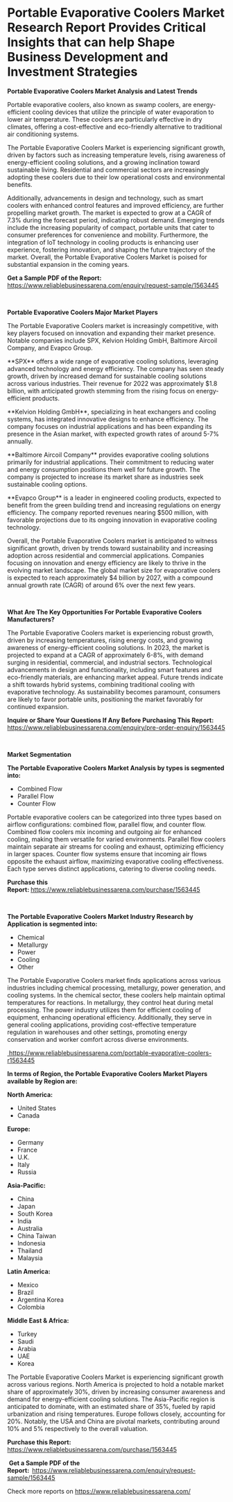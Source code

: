 <p><h1>Portable Evaporative Coolers Market Research Report Provides Critical Insights that can help Shape Business Development and Investment Strategies</h1></p><p><strong>Portable Evaporative Coolers Market Analysis and Latest Trends</strong></p>
<p><p>Portable evaporative coolers, also known as swamp coolers, are energy-efficient cooling devices that utilize the principle of water evaporation to lower air temperature. These coolers are particularly effective in dry climates, offering a cost-effective and eco-friendly alternative to traditional air conditioning systems. </p><p>The Portable Evaporative Coolers Market is experiencing significant growth, driven by factors such as increasing temperature levels, rising awareness of energy-efficient cooling solutions, and a growing inclination toward sustainable living. Residential and commercial sectors are increasingly adopting these coolers due to their low operational costs and environmental benefits. </p><p>Additionally, advancements in design and technology, such as smart coolers with enhanced control features and improved efficiency, are further propelling market growth. The market is expected to grow at a CAGR of 7.3% during the forecast period, indicating robust demand. Emerging trends include the increasing popularity of compact, portable units that cater to consumer preferences for convenience and mobility. Furthermore, the integration of IoT technology in cooling products is enhancing user experience, fostering innovation, and shaping the future trajectory of the market. Overall, the Portable Evaporative Coolers Market is poised for substantial expansion in the coming years.</p></p>
<p><strong>Get a Sample PDF of the Report:&nbsp;</strong> <a href="https://www.reliablebusinessarena.com/enquiry/request-sample/1563445?utm_campaign=1420&utm_medium=2&utm_source=Github&utm_content=ia&utm_term=11042025&utm_id=portable-evaporative-coolers">https://www.reliablebusinessarena.com/enquiry/request-sample/1563445</a></p>
<p>&nbsp;</p>
<p><strong>Portable Evaporative Coolers Major Market Players</strong></p>
<p><p>The Portable Evaporative Coolers market is increasingly competitive, with key players focused on innovation and expanding their market presence. Notable companies include SPX, Kelvion Holding GmbH, Baltimore Aircoil Company, and Evapco Group.</p><p>**SPX** offers a wide range of evaporative cooling solutions, leveraging advanced technology and energy efficiency. The company has seen steady growth, driven by increased demand for sustainable cooling solutions across various industries. Their revenue for 2022 was approximately $1.8 billion, with anticipated growth stemming from the rising focus on energy-efficient products.</p><p>**Kelvion Holding GmbH**, specializing in heat exchangers and cooling systems, has integrated innovative designs to enhance efficiency. The company focuses on industrial applications and has been expanding its presence in the Asian market, with expected growth rates of around 5-7% annually.</p><p>**Baltimore Aircoil Company** provides evaporative cooling solutions primarily for industrial applications. Their commitment to reducing water and energy consumption positions them well for future growth. The company is projected to increase its market share as industries seek sustainable cooling options.</p><p>**Evapco Group** is a leader in engineered cooling products, expected to benefit from the green building trend and increasing regulations on energy efficiency. The company reported revenues nearing $500 million, with favorable projections due to its ongoing innovation in evaporative cooling technology.</p><p>Overall, the Portable Evaporative Coolers market is anticipated to witness significant growth, driven by trends toward sustainability and increasing adoption across residential and commercial applications. Companies focusing on innovation and energy efficiency are likely to thrive in the evolving market landscape. The global market size for evaporative coolers is expected to reach approximately $4 billion by 2027, with a compound annual growth rate (CAGR) of around 6% over the next few years.</p></p>
<p>&nbsp;</p>
<p><strong>What Are The Key Opportunities For Portable Evaporative Coolers Manufacturers?</strong></p>
<p><p>The Portable Evaporative Coolers market is experiencing robust growth, driven by increasing temperatures, rising energy costs, and growing awareness of energy-efficient cooling solutions. In 2023, the market is projected to expand at a CAGR of approximately 6-8%, with demand surging in residential, commercial, and industrial sectors. Technological advancements in design and functionality, including smart features and eco-friendly materials, are enhancing market appeal. Future trends indicate a shift towards hybrid systems, combining traditional cooling with evaporative technology. As sustainability becomes paramount, consumers are likely to favor portable units, positioning the market favorably for continued expansion.</p></p>
<p><strong>Inquire or Share Your Questions If Any Before Purchasing This Report:</strong> <a href="https://www.reliablebusinessarena.com/enquiry/pre-order-enquiry/1563445?utm_campaign=1420&utm_medium=2&utm_source=Github&utm_content=ia&utm_term=11042025&utm_id=portable-evaporative-coolers">https://www.reliablebusinessarena.com/enquiry/pre-order-enquiry/1563445</a></p>
<p>&nbsp;</p>
<p><strong>Market Segmentation</strong></p>
<p><strong>The Portable Evaporative Coolers Market Analysis by types is segmented into:</strong></p>
<p><ul><li>Combined Flow</li><li>Parallel Flow</li><li>Counter Flow</li></ul></p>
<p><p>Portable evaporative coolers can be categorized into three types based on airflow configurations: combined flow, parallel flow, and counter flow. Combined flow coolers mix incoming and outgoing air for enhanced cooling, making them versatile for varied environments. Parallel flow coolers maintain separate air streams for cooling and exhaust, optimizing efficiency in larger spaces. Counter flow systems ensure that incoming air flows opposite the exhaust airflow, maximizing evaporative cooling effectiveness. Each type serves distinct applications, catering to diverse cooling needs.</p></p>
<p><strong>Purchase this Report:&nbsp;</strong><a href="https://www.reliablebusinessarena.com/purchase/1563445?utm_campaign=1420&utm_medium=2&utm_source=Github&utm_content=ia&utm_term=11042025&utm_id=portable-evaporative-coolers">https://www.reliablebusinessarena.com/purchase/1563445</a></p>
<p>&nbsp;</p>
<p><strong>The Portable Evaporative Coolers Market Industry Research by Application is segmented into:</strong></p>
<p><ul><li>Chemical</li><li>Metallurgy</li><li>Power</li><li>Cooling</li><li>Other</li></ul></p>
<p><p>The Portable Evaporative Coolers market finds applications across various industries including chemical processing, metallurgy, power generation, and cooling systems. In the chemical sector, these coolers help maintain optimal temperatures for reactions. In metallurgy, they control heat during metal processing. The power industry utilizes them for efficient cooling of equipment, enhancing operational efficiency. Additionally, they serve in general cooling applications, providing cost-effective temperature regulation in warehouses and other settings, promoting energy conservation and worker comfort across diverse environments.</p></p>
<p><a href="https://www.reliablebusinessarena.com/portable-evaporative-coolers-r1563445?utm_campaign=1420&utm_medium=2&utm_source=Github&utm_content=ia&utm_term=11042025&utm_id=portable-evaporative-coolers">&nbsp;https://www.reliablebusinessarena.com/portable-evaporative-coolers-r1563445</a></p>
<p><strong>In terms of Region, the Portable Evaporative Coolers Market Players available by Region are:</strong></p>
<p>
    <p> <strong> North America: </strong>
        <ul>
            <li>United States</li>
            <li>Canada</li>
        </ul>
        </p> 
    <p> <strong> Europe: </strong>
        <ul>
            <li>Germany</li>
            <li>France</li>
            <li>U.K.</li>
            <li>Italy</li>
            <li>Russia</li>
        </ul>
        </p> 
    <p> <strong> Asia-Pacific: </strong>
        <ul>
            <li>China</li>
            <li>Japan</li>
            <li>South Korea</li>
            <li>India</li>
            <li>Australia</li>
            <li>China Taiwan</li>
            <li>Indonesia</li>
            <li>Thailand</li>
            <li>Malaysia</li>
        </ul>
        </p> 
    <p> <strong> Latin America: </strong>
        <ul>
            <li>Mexico</li>
            <li>Brazil</li>
            <li>Argentina Korea</li>
            <li>Colombia</li>
        </ul>
        </p> 
    <p> <strong> Middle East & Africa: </strong>
        <ul>
            <li>Turkey</li>
            <li>Saudi</li>
            <li>Arabia</li>
            <li>UAE</li>
            <li>Korea</li>
        </ul>
    </p>
    </p>
<p><p>The Portable Evaporative Coolers Market is experiencing significant growth across various regions. North America is projected to hold a notable market share of approximately 30%, driven by increasing consumer awareness and demand for energy-efficient cooling solutions. The Asia-Pacific region is anticipated to dominate, with an estimated share of 35%, fueled by rapid urbanization and rising temperatures. Europe follows closely, accounting for 20%. Notably, the USA and China are pivotal markets, contributing around 10% and 5% respectively to the overall valuation.</p></p>
<p><strong>Purchase this Report: </strong><a href="https://www.reliablebusinessarena.com/purchase/1563445?utm_campaign=1420&utm_medium=2&utm_source=Github&utm_content=ia&utm_term=11042025&utm_id=portable-evaporative-coolers">https://www.reliablebusinessarena.com/purchase/1563445</a></p>
<p>&nbsp;<strong>Get a Sample PDF of the Report:&nbsp;&nbsp;</strong><a href="https://www.reliablebusinessarena.com/enquiry/request-sample/1563445?utm_campaign=1420&utm_medium=2&utm_source=Github&utm_content=ia&utm_term=11042025&utm_id=portable-evaporative-coolers">https://www.reliablebusinessarena.com/enquiry/request-sample/1563445</a></p>
<p><strong></strong></p>
<p>Check more reports on <a href="https://www.reliablebusinessarena.com/?utm_campaign=1420&utm_medium=2&utm_source=Github&utm_content=ia&utm_term=11042025&utm_id=portable-evaporative-coolers">https://www.reliablebusinessarena.com/</a></p>